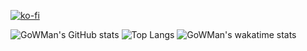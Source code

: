 [![ko-fi](https://ko-fi.com/img/githubbutton_sm.svg)](https://ko-fi.com/GoWMan)

![GoWMan's GitHub stats](https://github-readme-stats.vercel.app/api?username=gowman813&count_private=true&show_icons=true&theme=tokyonight)
![Top Langs](https://github-readme-stats.vercel.app/api/top-langs/?username=gowman813&count_private=true&show_icons=true&langs_count=10&layout=compact&theme=tokyonight)
![GoWMan's wakatime stats](https://github-readme-stats.vercel.app/api/wakatime?username=gowman&theme=tokyonight)

<!--
**GoWMan813/GoWMan813** is a ✨ _special_ ✨ repository because its `README.md` (this file) appears on your GitHub profile.

Here are some ideas to get you started:

- 🔭 I’m currently working on ...
- 🌱 I’m currently learning ...
- 👯 I’m looking to collaborate on ...
- 🤔 I’m looking for help with ...
- 💬 Ask me about ...
- 📫 How to reach me: ...
- 😄 Pronouns: ...
- ⚡ Fun fact: ...
-->
